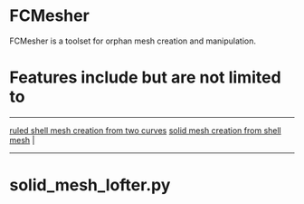 FCMesher
========

FCMesher is a toolset for orphan mesh creation and manipulation.

# Features include but are not limited to

---

[ruled shell mesh creation from two curves](shell_mesh_loft_between_two_curves.py)
[solid mesh creation from shell mesh](solid_mesh_by_thickened_shell_mesh.py) | 

---

# solid_mesh_lofter.py


